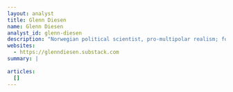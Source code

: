 ```yaml
---
layout: analyst
title: Glenn Diesen
name: Glenn Diesen
analyst_id: glenn-diesen
description: "Norwegian political scientist, pro-multipolar realism; focuses on Russia, geoeconomics and critiques Western-led order."
websites:
  - https://glenndiesen.substack.com
summary: |
  
articles:
  []
---
```


